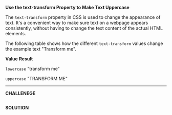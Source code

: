 **Use the text-transform Property to Make Text Uppercase**

The `text-transform` property in CSS is used to change the appearance of text. It's a convenient way to make sure text on a webpage appears consistently, without having to change the text content of the actual HTML elements.

The following table shows how the different `text-transform` values change the example text "Transform me".


**Value**	             **Result**

`lowercase`	          "transform me"

`uppercase`           "TRANSFORM ME"




---------------------

**CHALLENEGE**


```

```

**SOLUTION**

```

```
